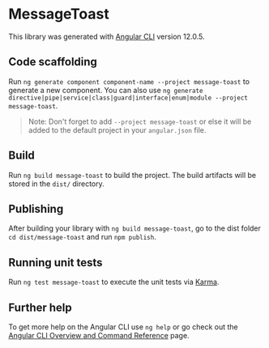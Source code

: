 # MessageToast

This library was generated with [Angular CLI](https://github.com/angular/angular-cli) version 12.0.5.

## Code scaffolding

Run `ng generate component component-name --project message-toast` to generate a new component. You can also use `ng generate directive|pipe|service|class|guard|interface|enum|module --project message-toast`.

> Note: Don't forget to add `--project message-toast` or else it will be added to the default project in your `angular.json` file.

## Build

Run `ng build message-toast` to build the project. The build artifacts will be stored in the `dist/` directory.

## Publishing

After building your library with `ng build message-toast`, go to the dist folder `cd dist/message-toast` and run `npm publish`.

## Running unit tests

Run `ng test message-toast` to execute the unit tests via [Karma](https://karma-runner.github.io).

## Further help

To get more help on the Angular CLI use `ng help` or go check out the [Angular CLI Overview and Command Reference](https://angular.io/cli) page.
